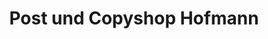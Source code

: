 ---
title: "Post und Copyshop Hofmann"
url: /schmoelln/post-und-copyshop-hofmann/
shop: Kopieren
---